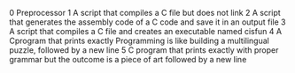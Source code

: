0 Preprocessor
1 A script that compiles a C file but does not link
2 A script that generates the assembly code of a C code and save it in an output file
3 A script that compiles a C file and creates an executable named cisfun
4 A Cprogram that prints exactly Programming is like building a multilingual puzzle, followed by a new line
5 C program that prints exactly with proper grammar but the outcome is a piece of art followed by a new line
